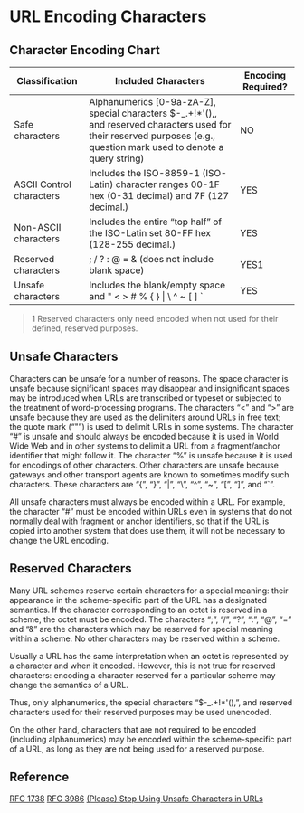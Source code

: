 # URL Encoding Characters

## Character Encoding Chart

| Classification | Included Characters | Encoding Required? |
| --- | --- | --- |
| Safe characters | Alphanumerics [0-9a-zA-Z], special characters $-_.+!*'(),, and reserved characters used for their reserved purposes (e.g., question mark used to denote a query string) | NO |
| ASCII Control characters | Includes the ISO-8859-1 (ISO-Latin) character ranges 00-1F hex (0-31 decimal) and 7F (127 decimal.) | YES|
| Non-ASCII characters | Includes the entire “top half” of the ISO-Latin set 80-FF hex (128-255 decimal.) | YES |
| Reserved characters | ; / ? : @ = & (does not include blank space)<span class="Apple-tab-span" style="white-space:pre"></span> | YES1 |
| Unsafe characters | Includes the blank/empty space and " < > # % { } \| \ ^ ~ [ ] ` | YES |

> 1 Reserved characters only need encoded when not used for their defined, reserved purposes.

## Unsafe Characters

Characters can be unsafe for a number of reasons. The space character is unsafe because significant spaces may disappear and insignificant spaces may be introduced when URLs are transcribed or typeset or subjected to the treatment of word-processing programs. The characters “<” and “>” are unsafe because they are used as the delimiters around URLs in free text; the quote mark (“"”) is used to delimit URLs in some systems. The character “#” is unsafe and should always be encoded because it is used in World Wide Web and in other systems to delimit a URL from a fragment/anchor identifier that might follow it. The character “%” is unsafe because it is used for encodings of other characters. Other characters are unsafe because gateways and other transport agents are known to sometimes modify such characters. These characters are “{”, “}”, “|”, “\”, “^”, “~”, “[”, “]”, and “`”.

All unsafe characters must always be encoded within a URL. For example, the character “#” must be encoded within URLs even in systems that do not normally deal with fragment or anchor identifiers, so that if the URL is copied into another system that does use them, it will not be necessary to change the URL encoding.

## Reserved Characters

Many URL schemes reserve certain characters for a special meaning: their appearance in the scheme-specific part of the URL has a designated semantics. If the character corresponding to an octet is reserved in a scheme, the octet must be encoded. The characters “;”, “/”, “?”, “:”, “@”, “=” and “&” are the characters which may be reserved for special meaning within a scheme. No other characters may be reserved within a scheme.

Usually a URL has the same interpretation when an octet is represented by a character and when it encoded. However, this is not true for reserved characters: encoding a character reserved for a particular scheme may change the semantics of a URL.

Thus, only alphanumerics, the special characters “$-_.+!*'(),”, and reserved characters used for their reserved purposes may be used unencoded.

On the other hand, characters that are not required to be encoded (including alphanumerics) may be encoded within the scheme-specific part of a URL, as long as they are not being used for a reserved purpose.

## Reference

[RFC 1738](https://www.ietf.org/rfc/rfc1738.txt)
[RFC 3986](https://www.ietf.org/rfc/rfc3986.txt)
[(Please) Stop Using Unsafe Characters in URLs](https://perishablepress.com/stop-using-unsafe-characters-in-urls/)

